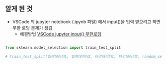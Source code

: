 ## 알게 된 것
* VSCode 의 jupyter notebook (.ipynb 파일) 에서 input()을 입력 받으려고 하면 무한 로딩 문제가 생김
  * 해결방법 [VSCode jupyter input() 무한로딩](https://ks-jun.tistory.com/37)
```py

from sklearn.model_selection import train_test_split

# train_test_split(입력데이터1, 입력데이터2, 타깃데이터1, 타깃데이터2, random_seed=42) 

